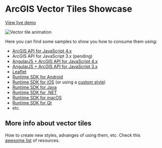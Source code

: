# ArcGIS Vector Tiles Showcase
[View live demo](https://esri-es.github.io/arcgis-vector-tiles/)

![Vector tile animation](https://github.com/esri-es/arcgis-vector-tiles/blob/master/images/Vector%20Tile%20Showcase.gif?raw=true)

Here you can find some samples to show you how to consume them using: 
* [ArcGIS API for JavaScript 4.x](https://developers.arcgis.com/javascript/latest/sample-code/layers-vectortilelayer/index.html)
* ArcGIS API for JavaScript 3.x (pending)
* [AngularJS + ArcGIS API for JavaScript 4.x](http://esri.github.io/angular-esri-map/#/examples/vector-tiles)
* [AngularJS + ArcGIS API for JavaScript 3.x](http://arcgis.github.io/angular-esri-map-site-v1/#/examples/vector-tile-layer)
* [Leaflet](http://esri.github.io/esri-leaflet/examples/vector-basemap.html)
* [Runtime SDK for Android](https://developers.arcgis.com/android/latest/sample-code/vector-tile-url.htm)
* [Runtime SDK for iOS](https://developers.arcgis.com/ios/latest/swift/sample-code/arcgis-vector-tile-layer-url-.htm) (or using a [custom style](https://github.com/Esri/arcgis-runtime-samples-ios/tree/master/arcgis-ios-sdk-samples/Layers/ArcGIS%20vector%20tiled%20layer%20(custom%20style)))
* [Runtime SDK for Java](https://developers.arcgis.com/java/latest/api-reference/reference/com/esri/arcgisruntime/layers/ArcGISVectorTiledLayer.html)
* [Runtime SDK for .NET](https://developers.arcgis.com/net/latest/wpf/sample-code/arcgisvectortiledlayerurl.htm)
* [Runtime SDK for macOS](https://developers.arcgis.com/macos/latest/swift/sample-code/arcgis-vector-tiled-layer-url.htm)
* [Runtime SDK for Qt](https://developers.arcgis.com/qt/latest/qml/sample-code/sample-qt-vectortilelayerurl.htm)
* etc.

## More info about vector tiles
How to create new styles, advanges of using them, etc. Check this [awesome list](https://esri-es.github.io/awesome-arcgis/arcgis/content/service-types/tile-map-service/vector-tiles/) of resources.
